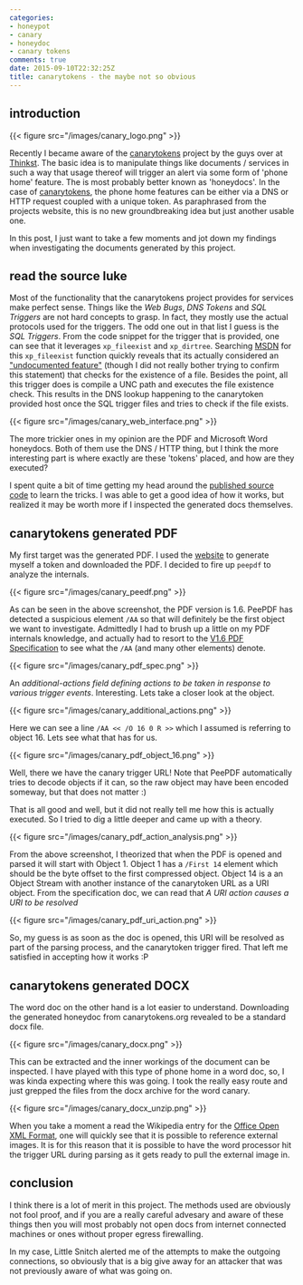 ```yaml
---
categories:
- honeypot
- canary
- honeydoc
- canary tokens
comments: true
date: 2015-09-10T22:32:25Z
title: canarytokens - the maybe not so obvious
---
```


## introduction

{{< figure src="/images/canary_logo.png" >}}

Recently I became aware of the [canarytokens](http://canarytokens.org) project by the guys over at [Thinkst](http://thinkst.com/). The basic idea is to manipulate things like documents / services in such a way that usage thereof will trigger an alert via some form of 'phone home' feature. The is most probably better known as 'honeydocs'. In the case of [canarytokens](http://canarytokens.org), the phone home features can be either via a DNS or HTTP request coupled with a unique token. As paraphrased from the projects website, this is no new groundbreaking idea but just another usable one.

In this post, I just want to take a few moments and jot down my findings when investigating the documents generated by this project.
<!--more-->

## read the source luke
Most of the functionality that the canarytokens project provides for services make perfect sense. Things like the *Web Bugs*, *DNS Tokens* and *SQL Triggers* are not hard concepts to grasp. In fact, they mostly use the actual protocols used for the triggers. The odd one out in that list I guess is the *SQL Triggers*. From the code snippet for the trigger that is provided, one can see that it leverages `xp_fileexist` and `xp_dirtree`. Searching [MSDN](https://social.msdn.microsoft.com/Search/en-US?query=xp_fileexist&emptyWatermark=true&ac=4#refinementChanges=49&pageNumber=1&showMore=false) for this `xp_fileexist` function quickly reveals that its actually considered an ["undocumented feature"](https://social.msdn.microsoft.com/Forums/sqlserver/en-US/ca770449-2ed0-4e5e-9644-994968b45764/xpcmdshell-dir-command-to-check-if-file-exists?forum=transactsql#0f6db936-5c32-403c-b073-d5c7e76ad212) (though I did not really bother trying to confirm this statement) that checks for the existence of a file. Besides the point, all this trigger does is compile a UNC path and executes the file existence check. This results in the DNS lookup happening to the canarytoken provided host once the SQL trigger files and tries to check if the file exists.

{{< figure src="/images/canary_web_interface.png" >}}

The more trickier ones in my opinion are the PDF and Microsoft Word honeydocs. Both of them use the DNS / HTTP thing, but I think the more interesting part is where exactly are these 'tokens' placed, and how are they executed?

I spent quite a bit of time getting my head around the [published source code](https://github.com/thinkst/canarytokens) to learn the tricks. I was able to get a good idea of how it works, but realized it may be worth more if I inspected the generated docs themselves.

## canarytokens generated PDF
My first target was the generated PDF. I used the [website](http://canarytokens.org) to generate myself a token and downloaded the PDF. I decided to fire up `peepdf` to analyze the internals.

{{< figure src="/images/canary_peedf.png" >}}

As can be seen in the above screenshot, the PDF version is 1.6. PeePDF has detected a suspicious element `/AA` so that will definitely be the first object we want to investigate. Admittedly I had to brush up a little on my PDF internals knowledge, and actually had to resort to the [V1.6 PDF Specification](http://wwwimages.adobe.com/content/dam/Adobe/en/devnet/pdf/pdfs/pdf_reference_archives/PDFReference16.pdf) to see what the `/AA` (and many other elements) denote.

{{< figure src="/images/canary_pdf_spec.png" >}}

An *additional-actions field defining actions to be taken in response to various trigger events*. Interesting. Lets take a closer look at the object.

{{< figure src="/images/canary_additional_actions.png" >}}

Here we can see a line `/AA << /O 16 0 R >>` which I assumed is referring to object 16. Lets see what that has for us.

{{< figure src="/images/canary_pdf_object_16.png" >}}

Well, there we have the canary trigger URL! Note that PeePDF automatically tries to decode objects if it can, so the raw object may have been encoded someway, but that does not matter :)

That is all good and well, but it did not really tell me how this is actually executed. So I tried to dig a little deeper and came up with a theory.

{{< figure src="/images/canary_pdf_action_analysis.png" >}}

From the above screenshot, I theorized that when the PDF is opened and parsed it will start with Object 1. Object 1 has a `/First 14` element which should be the byte offset to the first compressed object. Object 14 is a an Object Stream with another instance of the canarytoken URL as a URI object. From the specification doc, we can read that *A URI action causes a URI to be resolved*

{{< figure src="/images/canary_pdf_uri_action.png" >}}

So, my guess is as soon as the doc is opened, this URI will be resolved as part of the parsing process, and the canarytoken trigger fired. That left me satisfied in accepting how it works :P

## canarytokens generated DOCX
The word doc on the other hand is a lot easier to understand. Downloading the generated honeydoc from canarytokens.org revealed to be a standard docx file.

{{< figure src="/images/canary_docx.png" >}}

This can be extracted and the inner workings of the document can be inspected. I have played with this type of phone home in a word doc, so, I was kinda expecting where this was going. I took the really easy route and just grepped the files from the docx archive for the word canary.

{{< figure src="/images/canary_docx_unzip.png" >}}

When you take a moment a read the Wikipedia entry for the [Office Open XML Format](https://en.wikipedia.org/wiki/Office_Open_XML_file_formats#Relationships), one will quickly see that it is possible to reference external images. It is for this reason that it is possible to have the word processor hit the trigger URL during parsing as it gets ready to pull the external image in.


## conclusion
I think there is a lot of merit in this project. The methods used are obviously not fool proof, and if you are a really careful advesary and aware of these things then you will most probably not open docs from internet connected machines or ones without proper egress firewalling.

In my case, Little Snitch alerted me of the attempts to make the outgoing connections, so obviously that is a big give away for an attacker that was not previously aware of what was going on.
